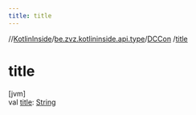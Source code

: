 ```yaml
---
title: title
---
```

//[KotlinInside](../../../index.html)/[be.zvz.kotlininside.api.type](../index.html)/[DCCon](index.html)
/[title](title.html)

# title

[jvm]\
val [title](title.html): [String](https://kotlinlang.org/api/latest/jvm/stdlib/kotlin/-string/index.html)




